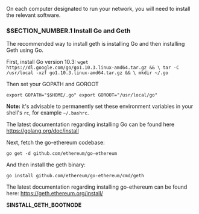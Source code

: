 On each computer designated to run your network, you will need to install the 
relevant software.

### $__SECTION_NUMBER__.1 Install Go and Geth

The recommended way to install geth is installing Go and then installing Geth
using Go.

First, install Go version 10.3:
`
wget https://dl.google.com/go/go1.10.3.linux-amd64.tar.gz && \
    tar -C /usr/local -xzf go1.10.3.linux-amd64.tar.gz && \
    mkdir ~/.go
`

Then set your GOPATH and GOROOT

`
export GOPATH="$$HOME/.go"
export GOROOT="/usr/local/go"
`

**Note:** it's advisable to permanently set these environment variables
 in your shell's `rc`, for example `~/.bashrc`.

The latest documentation regarding installing Go can be found here
<https://golang.org/doc/install>

Next, fetch the go-ethereum codebase:

`go get -d github.com/ethereum/go-ethereum`

And then install the geth binary:

`go install github.com/ethereum/go-ethereum/cmd/geth`

The latest documentation regarding installing go-ethereum can be found here:
<https://geth.ethereum.org/install/>

$__INSTALL_GETH_BOOTNODE__
